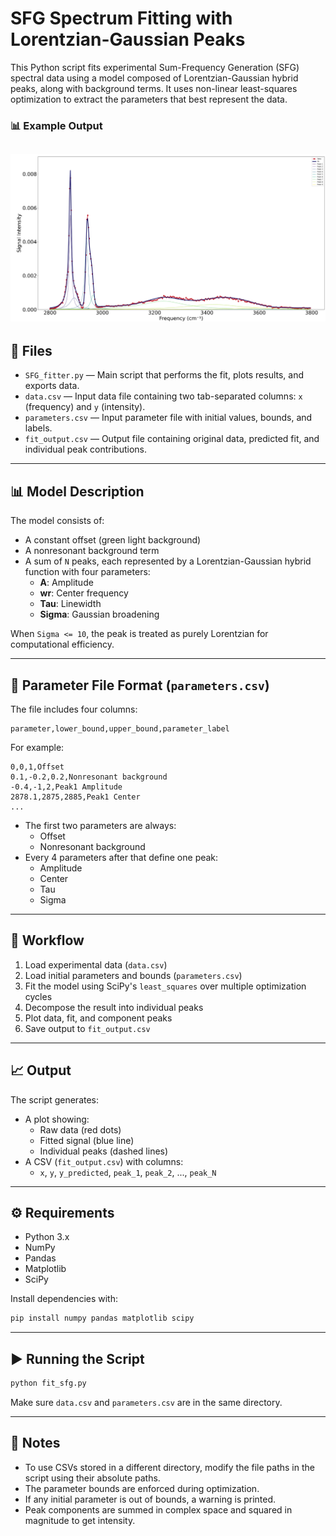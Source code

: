 # SFG Spectrum Fitting with Lorentzian-Gaussian Peaks

This Python script fits experimental Sum-Frequency Generation (SFG) spectral data using a model composed of Lorentzian-Gaussian hybrid peaks, along with background terms. It uses non-linear least-squares optimization to extract the parameters that best represent the data.

### 📊 Example Output

![example fit](exports/figure.png)
---

## 📁 Files

- `SFG_fitter.py` — Main script that performs the fit, plots results, and exports data.
- `data.csv` — Input data file containing two tab-separated columns: `x` (frequency) and `y` (intensity).
- `parameters.csv` — Input parameter file with initial values, bounds, and labels.
- `fit_output.csv` — Output file containing original data, predicted fit, and individual peak contributions.

---

## 📊 Model Description

The model consists of:

- A constant offset (green light background)
- A nonresonant background term
- A sum of `N` peaks, each represented by a Lorentzian-Gaussian hybrid function with four parameters:
  - **A**: Amplitude
  - **wr**: Center frequency
  - **Tau**: Linewidth
  - **Sigma**: Gaussian broadening

When `Sigma <= 10`, the peak is treated as purely Lorentzian for computational efficiency.

---

## 🧾 Parameter File Format (`parameters.csv`)

The file includes four columns:

```
parameter,lower_bound,upper_bound,parameter_label
```

For example:

```
0,0,1,Offset
0.1,-0.2,0.2,Nonresonant background
-0.4,-1,2,Peak1 Amplitude
2878.1,2875,2885,Peak1 Center
...
```

- The first two parameters are always:
  - Offset
  - Nonresonant background
- Every 4 parameters after that define one peak:
  - Amplitude
  - Center
  - Tau
  - Sigma

---

## 🔁 Workflow

1. Load experimental data (`data.csv`)
2. Load initial parameters and bounds (`parameters.csv`)
3. Fit the model using SciPy's `least_squares` over multiple optimization cycles
4. Decompose the result into individual peaks
5. Plot data, fit, and component peaks
6. Save output to `fit_output.csv`

---

## 📈 Output

The script generates:

- A plot showing:
  - Raw data (red dots)
  - Fitted signal (blue line)
  - Individual peaks (dashed lines)
- A CSV (`fit_output.csv`) with columns:
  - `x`, `y`, `y_predicted`, `peak_1`, `peak_2`, ..., `peak_N`

---

## ⚙️ Requirements

- Python 3.x
- NumPy
- Pandas
- Matplotlib
- SciPy

Install dependencies with:

```bash
pip install numpy pandas matplotlib scipy
```

---

## ▶️ Running the Script

```bash
python fit_sfg.py
```

Make sure `data.csv` and `parameters.csv` are in the same directory.

---

## 🧠 Notes

- To use CSVs stored in a different directory, modify the file paths in the script using their absolute paths.
- The parameter bounds are enforced during optimization.
- If any initial parameter is out of bounds, a warning is printed.
- Peak components are summed in complex space and squared in magnitude to get intensity.
